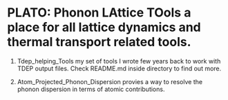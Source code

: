 # PLATO: Phonon LAttice TOols a place for all lattice dynamics and thermal transport related tools.

1. Tdep_helping_Tools my set of tools I wrote few years back to work with TDEP output files. Check README.md inside directory to find out more.
 
2. Atom_Projected_Phonon_Dispersion provies a way to resolve the phonon dispersion in terms of atomic contributions.
